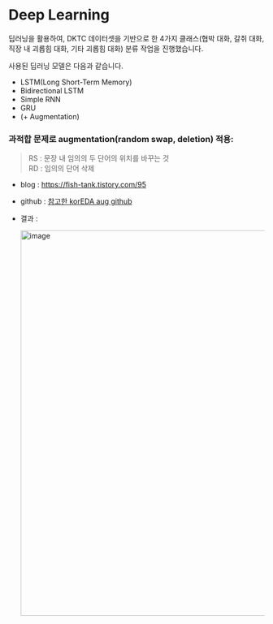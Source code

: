 # Deep Learning 

딥러닝을 활용하여, DKTC 데이터셋을 기반으로 한 4가지 클래스(협박 대화, 갈취 대화, 직장 내 괴롭힘 대화, 기타 괴롭힘 대화) 분류 작업을 진행했습니다.   

사용된 딥러닝 모델은 다음과 같습니다.
- LSTM(Long Short-Term Memory)
- Bidirectional LSTM
- Simple RNN
- GRU
- (+ Augmentation)

### 과적합 문제로 augmentation(random swap, deletion) 적용:
  > RS : 문장 내 임의의 두 단어의 위치를 바꾸는 것<br>
  > RD : 임의의 단어 삭제
- blog : https://fish-tank.tistory.com/95
- github : [참고한 korEDA aug github](https://github.com/catSirup/KorEDA/blob/master/README.md)
  

- 결과 :
  
  <img width="760" alt="image" src="https://github.com/Eunssong/DLTHON_NLP_DKTC/assets/124979889/59639751-f26a-4f2b-8e16-44cb386a01ec">


<!--
<img width="300" alt="image" src="https://github.com/Eunssong/DLTHON_NLP_DKTC/assets/124979889/ffebb1ed-9d0c-4ecc-85d8-bffd84740f67">


### 리더보드 test accuracy : 

![image](https://github.com/Eunssong/DLTON_NLP_DKTC/assets/124979889/73e699bd-cc1b-4778-b88d-1897431647fa)
-->



